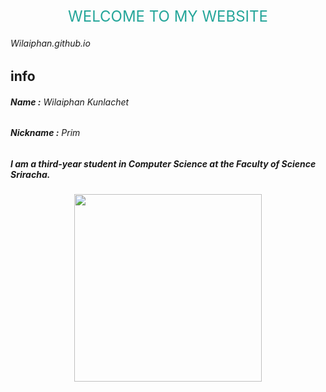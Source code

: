<div align ="center" style="font-size:24px; color:#26a69a">
  WELCOME TO MY WEBSITE
</div>


###### Wilaiphan.github.io


## info


###### **Name :** Wilaiphan Kunlachet
###### **Nickname :** Prim
##### I am a third-year student in Computer Science at the Faculty of Science Sriracha.

 <div align="center">
    <img src = "/img/wilai.png" width = "300">
</div>
